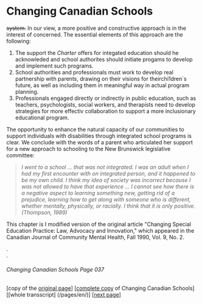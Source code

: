 # Changing Canadian Schools
~~system.~~ In our view, a more positive and constructive approach is in the interest of concerned. The essential elements of this approach are the following:  

1. The support the *Charter* offers for integated education should he acknowleded and school authorites should initiate progams to develop and implement such programs.  
2. School authorities and professionals must work to develop real partnership with parents, drawing on their visions for theirchi1dren´s future, as well as including them in meaningful way in actual program planning.  
3. Professionals engaged directly or indirectly in public education, such as teachers, psychologists, social workers, and therapists need to develop strategies for more effectiv collaboration to support a more inclusionary educational program.  

The opportunity to enhance the natural capacity of our communities to support individuals with disabilities through integrated school programs is clear. We conclude with the words of a parent who articulated her support for a new approach to schooling to the New Brunswick legislative committee:  

> *I went to a school ... that was not integrated. I was an adult when I had my first encounter with on integrated person, and it happened to be my own child. I think my idea of society was incorrect because I was not allowed to have that experience ... I cannot see how there is a negative aspect to learning something new, getting rid of a prejudice, learning how to get along with someone who is different, whether mentally, physically, or racially. I think that it is only positive. (Thompson, 1989)*

This chapter is I modified version of the original article "Changing Special Education Practice: Law, Advocacy and Innovation," which appeared in the Canadian Journal of Community Mental Health, Fall 1990, Vol. 9, No. 2.

.  
.  

###### Changing Canadian Schools Page 037

[copy of the [original page](/copies-from-original/CCS037.png)]
[[complete copy](/copies-from-original/BestCopy_Changing_Canadian_Schools_Perspectives_on_Disability_and_Inclusion.pdf) of Changing Canadian Schools]
[[whole transscript] (/pages/en/)]
[[next page](Changing_Canadian_Schools-038)]



